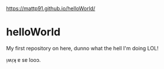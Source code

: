 https://mattp91.github.io/helloWorld/

helloWorld
==========

My first repository on here, dunno what the hell I'm doing LOL!

ᴉʍᴉʞ ɐ sɐ looɔ.
